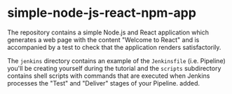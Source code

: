 # simple-node-js-react-npm-app

The repository contains a simple Node.js and React application which generates
a web page with the content "Welcome to React" and is accompanied by a test to
check that the application renders satisfactorily.

The `jenkins` directory contains an example of the `Jenkinsfile` (i.e. Pipeline)
you'll be creating yourself during the tutorial and the `scripts` subdirectory
contains shell scripts with commands that are executed when Jenkins processes
the "Test" and "Deliver" stages of your Pipeline.
added.
